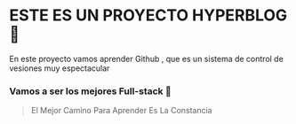 # ESTE ES UN PROYECTO HYPERBLOG 💙

En este proyecto vamos aprender Github , que es un sistema de control de vesiones muy espectacular 

### Vamos a ser los mejores Full-stack 🚀

> El Mejor Camino Para Aprender Es La Constancia 
